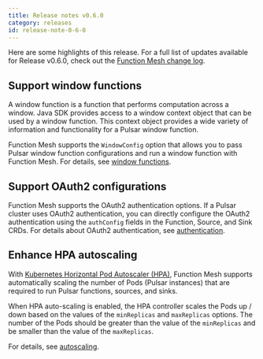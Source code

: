 ```yaml
---
title: Release notes v0.6.0
category: releases
id: release-note-0-6-0
---
```


Here are some highlights of this release. For a full list of updates available for Release v0.6.0, check out the [Function Mesh change log](https://github.com/streamnative/function-mesh/releases/tag/v0.6.0).

## Support window functions

A window function is a function that performs computation across a window. Java SDK provides access to a window context object that can be used by a window function. This context object provides a wide variety of information and functionality for a Pulsar window function.

Function Mesh supports the `WindowConfig` option that allows you to pass Pulsar window function configurations and run a window function with Function Mesh. For details, see [window functions](functions/function-overview.md#window-functions).

## Support OAuth2 configurations

Function Mesh supports the OAuth2 authentication options. If a Pulsar cluster uses OAuth2 authentication, you can directly configure the OAuth2 authentication using the `authConfig` fields in the Function, Source, and Sink CRDs. For details about OAuth2 authentication, see [authentication](/functions/function-crd.md#authentication).

## Enhance HPA autoscaling

With [Kubernetes Horizontal Pod Autoscaler (HPA)](https://kubernetes.io/docs/tasks/run-application/horizontal-Pod-autoscale/), Function Mesh supports automatically scaling the number of Pods (Pulsar instances) that are required to run Pulsar functions, sources, and sinks.

When HPA auto-scaling is enabled, the HPA controller scales the Pods up / down based on the values of the `minReplicas` and `maxReplicas` options. The number of the Pods should be greater than the value of the `minReplicas` and be smaller than the value of the `maxReplicas`.

For details, see [autoscaling](/scaling.md#autoscaling).